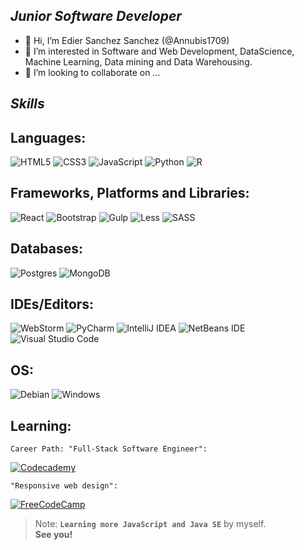 <h2 class="code-line" data-line-start=0 data-line-end=2 ><a id="Junior_FrontEnd_Developer__Mechanical_Engineer_0"></a><strong><em>Junior Software Developer</em></strong></h2>
<ul>
<li class="has-line-data" data-line-start="2" data-line-end="3">👋 Hi, I’m Edier Sanchez Sanchez (@Annubis1709)</li>
<li class="has-line-data" data-line-start="3" data-line-end="4">👀 I’m interested in Software and Web Development, DataScience, Machine Learning, Data mining and Data Warehousing.</li>
<li class="has-line-data" data-line-start="4" data-line-end="6">💞️ I’m looking to collaborate on …</li>
</ul>
<h2 class="code-line" data-line-start=6 data-line-end=8 ><a id="Skills_6"></a><strong><em>Skills</em></strong></h2>
<h2 class="code-line" data-line-start=6 data-line-end=8 ><a id="Languages_6"></a><strong>Languages:</strong></h2>
<p class="has-line-data" data-line-start="9" data-line-end="10"><img src="https://img.shields.io/badge/html5-%23E34F26.svg?style=for-the-badge&amp;logo=html5&amp;logoColor=white" alt="HTML5"> <img src="https://img.shields.io/badge/css3-%231572B6.svg?style=for-the-badge&amp;logo=css3&amp;logoColor=white" alt="CSS3"> <img src="https://img.shields.io/badge/javascript-%23323330.svg?style=for-the-badge&amp;logo=javascript&amp;logoColor=%23F7DF1E" alt="JavaScript"> <img src="https://img.shields.io/badge/python-3670A0?style=for-the-badge&amp;logo=python&amp;logoColor=ffdd54" alt="Python"> <img src="https://img.shields.io/badge/r-%23276DC3.svg?style=for-the-badge&amp;logo=r&amp;logoColor=white" alt="R"></p>
<h2 class="code-line" data-line-start=12 data-line-end=14 ><a id="Frameworks_Platforms_and_Libraries_12"></a><strong>Frameworks, Platforms and Libraries:</strong></h2>
<p class="has-line-data" data-line-start="14" data-line-end="15"><img src="https://img.shields.io/badge/react-%2320232a.svg?style=for-the-badge&amp;logo=react&amp;logoColor=%2361DAFB" alt="React"> <img src="https://img.shields.io/badge/bootstrap-%23563D7C.svg?style=for-the-badge&amp;logo=bootstrap&amp;logoColor=white" alt="Bootstrap"> <img src="https://img.shields.io/badge/GULP-%23CF4647.svg?style=for-the-badge&amp;logo=gulp&amp;logoColor=white" alt="Gulp"> <img src="https://img.shields.io/badge/less-2B4C80?style=for-the-badge&amp;logo=less&amp;logoColor=white" alt="Less"> <img src="https://img.shields.io/badge/SASS-hotpink.svg?style=for-the-badge&amp;logo=SASS&amp;logoColor=white" alt="SASS"></p>
<h2 class="code-line" data-line-start=16 data-line-end=18 ><a id="Databases_16"></a><strong>Databases:</strong></h2>
<p class="has-line-data" data-line-start="18" data-line-end="19"><img src="https://img.shields.io/badge/postgres-%23316192.svg?style=for-the-badge&amp;logo=postgresql&amp;logoColor=white" alt="Postgres"> <img src="https://img.shields.io/badge/MongoDB-%234ea94b.svg?style=for-the-badge&amp;logo=mongodb&amp;logoColor=white" alt="MongoDB"></p>
<h2 class="code-line" data-line-start=20 data-line-end=22 ><a id="IDEsEditors_20"></a><strong>IDEs/Editors:</strong></h2>
<p class="has-line-data" data-line-start="22" data-line-end="23"><img src="https://img.shields.io/badge/webstorm-143?style=for-the-badge&amp;logo=webstorm&amp;logoColor=white&amp;color=black" alt="WebStorm"> <img src="https://img.shields.io/badge/pycharm-143?style=for-the-badge&amp;logo=pycharm&amp;logoColor=black&amp;color=black&amp;labelColor=green" alt="PyCharm"> <img src="https://img.shields.io/badge/IntelliJIDEA-000000.svg?style=for-the-badge&amp;logo=intellij-idea&amp;logoColor=white" alt="IntelliJ IDEA"> <img src="https://img.shields.io/badge/NetBeansIDE-1B6AC6.svg?style=for-the-badge&amp;logo=apache-netbeans-ide&amp;logoColor=white" alt="NetBeans IDE"> <img src="https://img.shields.io/badge/Visual%20Studio%20Code-0078d7.svg?style=for-the-badge&amp;logo=visual-studio-code&amp;logoColor=white" alt="Visual Studio Code"></p>
<h2 class="code-line" data-line-start=24 data-line-end=26 ><a id="OS_24"></a><strong>OS:</strong></h2>
<p class="has-line-data" data-line-start="26" data-line-end="27"><img src="https://img.shields.io/badge/Debian-D70A53?style=for-the-badge&amp;logo=debian&amp;logoColor=white" alt="Debian"> <img src="https://img.shields.io/badge/Windows-0078D6?style=for-the-badge&amp;logo=windows&amp;logoColor=white" alt="Windows"></p>
<h2 class="code-line" data-line-start=28 data-line-end=30 ><a id="Learning_28"></a><strong>Learning:</strong></h2>
<pre><code class="has-line-data" data-line-start="31" data-line-end="33" class="language-sh">Career Path: <span class="hljs-string">"Full-Stack Software Engineer"</span>:
</code></pre>
<p class="has-line-data" data-line-start="33" data-line-end="34"><a href="https://www.codecademy.com/"><img src="https://img.shields.io/badge/Codecademy-FFF0E5?style=for-the-badge&amp;logo=codecademy&amp;logoColor=1F243A" alt="Codecademy"></a></p>
<pre><code class="has-line-data" data-line-start="35" data-line-end="37" class="language-sh"><span class="hljs-string">"Responsive web design"</span>:
</code></pre>
<p class="has-line-data" data-line-start="37" data-line-end="38"><a href="https://www.freecodecamp.org/"><img src="https://img.shields.io/badge/Freecodecamp-%23123.svg?&amp;style=for-the-badge&amp;logo=freecodecamp&amp;logoColor=green" alt="FreeCodeCamp"></a></p>
<blockquote>
<p class="has-line-data" data-line-start="39" data-line-end="41">Note: <code><b>Learning more JavaScript and Java SE</b></code> by myself.<br>
<strong>See you!</strong></p>
</blockquote>



<!---
Annubis1709/Annubis1709 is a ✨ special ✨ repository because its `README.md` (this file) appears on your GitHub profile.
You can click the Preview link to take a look at your changes.
--->
